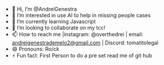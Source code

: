 - 👋 Hi, I’m @AndreiGenestra
- 👀 I’m interested in use AI to help in missing people cases
- 🌱 I’m currently learning Javascript
- 💞️ I’m looking to collaborate on my tcc!
- 📫 How to reach me |instagram: @overthedrei | email: andreigenestrademelo2@gmail.com | Discord: tomatitolegal
- 😄 Pronouns: Ro/ck 
- ⚡ Fun fact: First Person to do a pre set read me of git hub

<!---
AndreiGenestra/AndreiGenestra is a ✨ special ✨ repository because its `README.md` (this file) appears on your GitHub profile.
You can click the Preview link to take a look at your changes.
--->
